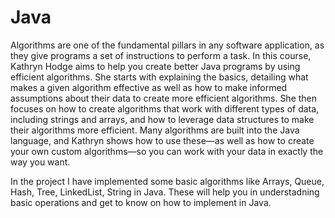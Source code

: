 # Java

Algorithms are one of the fundamental pillars in any software application, as they give programs a set of instructions to perform a task. In this course, Kathryn Hodge aims to help you create better Java programs by using efficient algorithms. She starts with explaining the basics, detailing what makes a given algorithm effective as well as how to make informed assumptions about their data to create more efficient algorithms. She then focuses on how to create algorithms that work with different types of data, including strings and arrays, and how to leverage data structures to make their algorithms more efficient. Many algorithms are built into the Java language, and Kathryn shows how to use these—as well as how to create your own custom algorithms—so you can work with your data in exactly the way you want.

In the project I have implemented some basic algorithms like Arrays, Queue, Hash, Tree, LinkedList, String in Java.
These will help you in understadning basic operations and get to know on how to implement in Java.

